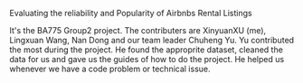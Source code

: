 Evaluating the reliability and Popularity of Airbnbs Rental Listings

It's the BA775 Group2 project. The contributers are XinyuanXU (me), Lingxuan Wang, Nan Dong and our team leader Chuheng Yu. Yu contributed the most during the project. He found the approprite dataset, cleaned the data for us and gave us the guides of how to do the project. He helped us whenever we have a code problem or technical issue.
